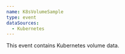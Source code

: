 ```yaml
---
name: K8sVolumeSample
type: event
dataSources:
  - Kubernetes
---
```


This event contains Kubernetes volume data.